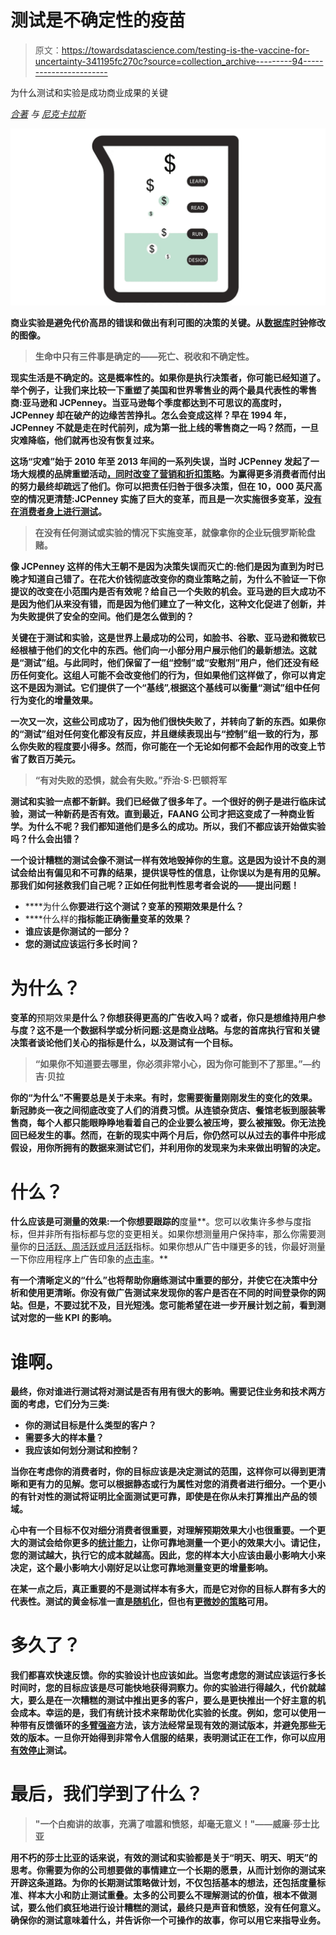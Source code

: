 # 测试是不确定性的疫苗

> 原文：<https://towardsdatascience.com/testing-is-the-vaccine-for-uncertainty-341195fc270c?source=collection_archive---------94----------------------->

为什么测试和实验是成功商业成果的关键

*[*合著*](https://medium.com/swlh/the-modern-approach-to-uncertainty-2836945bba52) *与* [*尼克卡拉斯*](https://medium.com/u/9b22d21bb0aa?source=post_page-----341195fc270c--------------------------------)*

**![](img/aab7e9866f80da54b684b06b8caae46a.png)**

**商业实验是避免代价高昂的错误和做出有利可图的决策的关键。从[数据库时钟](https://commons.wikimedia.org/wiki/File:202002_Laboratory_instrument_beaker.svg)修改的图像。**

> **生命中只有三件事是确定的——死亡、税收和不确定性。**

**现实生活是不确定的。这是概率性的。如果你是执行决策者，你可能已经知道了。举个例子，让我们来比较一下重塑了美国和世界零售业的两个最具代表性的零售商:亚马逊和 JCPenney。当亚马逊每个季度都达到不可思议的高度时，JCPenney 却在破产的边缘苦苦挣扎。怎么会变成这样？早在 1994 年，JCPenney 不就是走在时代前列，成为第一批上线的零售商之一吗？然而，一旦灾难降临，他们就再也没有恢复过来。**

**这场“灾难”始于 2010 年至 2013 年间的一系列失误，当时 JCPenney 发起了一场大规模的品牌重塑活动[，同时改变了营销和折扣策略](https://www.businessinsider.com/jcpenney-dramatic-decline-history-photos-2019-5#johnson-got-to-work-radically-altering-the-business-in-a-series-of-moves-that-ultimately-and-irrevocably-alienated-jcpenneys-core-customer-base-11)。为赢得更多消费者而付出的努力最终却疏远了他们。你可以把责任归咎于很多决策，但在 10，000 英尺高空的情况更清楚:JCPenney 实施了巨大的变革，而且是一次实施很多变革，[没有在消费者身上进行测试](https://observer.com/2019/06/ron-johnscon-jc-penney-retail-guru/)。**

> **在没有任何测试或实验的情况下实施变革，就像拿你的企业玩俄罗斯轮盘赌。**

**像 JCPenney 这样的伟大王朝不是因为决策失误而灭亡的:他们是因为直到为时已晚才知道自己错了。在花大价钱彻底改变你的商业策略之前，为什么不验证一下你提议的改变在小范围内是否有效呢？给自己一个失败的机会。亚马逊的巨大成功不是因为他们从来没有错，而是因为他们建立了一种文化，这种文化促进了创新，并为失败提供了安全的空间。他们是怎么做到的？**

**关键在于测试和实验，这是世界上最成功的公司，如脸书、谷歌、亚马逊和微软已经根植于他们的文化中的东西。他们向一小部分用户展示他们的最新想法。这就是“测试”组。与此同时，他们保留了一组“控制”或“安慰剂”用户，他们还没有经历任何变化。这组人可能不会改变他们的行为，但如果他们这样做了，你可以肯定这不是因为测试。它们提供了一个“基线”,根据这个基线可以衡量“测试”组中任何行为变化的增量效果。**

**一次又一次，这些公司成功了，因为他们很快失败了，并转向了新的东西。如果你的“测试”组对任何变化都没有反应，并且继续表现出与“控制”组一致的行为，那么你失败的程度要小得多。然而，你可能在一个无论如何都不会起作用的改变上节省了数百万美元。**

> **“有对失败的恐惧，就会有失败。”乔治·S·巴顿将军**

**测试和实验一点都不新鲜。我们已经做了很多年了。一个很好的例子是进行临床试验，测试一种新药是否有效。直到最近，FAANG 公司才把这变成了一种商业哲学。为什么不呢？我们都知道他们是多么的成功。所以，我们不都应该开始做实验吗？什么会出错？**

**一个设计糟糕的测试会像不测试一样有效地毁掉你的生意。这是因为设计不良的测试会给出有偏见和不可靠的结果，提供误导性的信息，让你误以为是有用的见解。那我们如何拯救我们自己呢？正如任何批判性思考者会说的——提出问题！**

*   ****为什么**你要进行这个测试？变革的预期效果是什么？**
*   ****什么样的**指标能正确衡量变革的效果？**
*   **谁应该是你测试的一部分？**
*   **您的测试应该运行多长时间？**

# **为什么？**

**变革的**预期效果**是什么？你想获得更高的广告收入吗？或者，你只是想维持用户参与度？这不是一个数据科学或分析问题:这是商业战略。与您的首席执行官和关键决策者谈论他们关心的指标是什么，以及测试有一个目标。**

> **“如果你不知道要去哪里，你必须非常小心，因为你可能到不了那里。”—约吉·贝拉**

**你的“为什么”不需要总是关于未来。有时，您需要衡量刚刚发生的变化的效果。新冠肺炎一夜之间彻底改变了人们的消费习惯。从连锁杂货店、餐馆老板到服装零售商，每个人都只能眼睁睁地看着自己的企业要么被压垮，要么被摧毁。你无法挽回已经发生的事。然而，在新的现实中两个月后，你仍然可以从过去的事件中形成假设，用你所拥有的数据来测试它们，并利用你的发现来为未来做出明智的决定。**

# **什么？**

**什么应该是可测量的效果:一个你想要跟踪的**度量**。您可以收集许多参与度指标，但并非所有指标都与您的变更相关。如果你想测量用户保持率，那么你需要测量你的[日活跃、周活跃或月活跃](https://blog.popcornmetrics.com/5-user-engagement-metrics-for-growth/)指标。如果你想从广告中赚更多的钱，你最好测量一下你应用程序上广告印象的[点击率](https://support.google.com/google-ads/answer/2615875?hl=en)。**

**有一个清晰定义的“什么”也将帮助你磨练测试中重要的部分，并使它在决策中分析和使用更清晰。你没有做广告测试来发现你的客户是否在不同的时间登录你的网站。但是，不要过犹不及，目光短浅。您可能希望在进一步开展计划之前，看到测试对您的一些 KPI 的影响。**

# **谁啊。**

**最终，你对谁进行测试将对测试是否有用有很大的影响。需要记住业务和技术两方面的考虑，它们分为三类:**

*   **你的测试目标是什么类型的客户？**
*   **需要多大的样本量？**
*   **我应该如何划分测试和控制？**

**当你在考虑你的消费者时，你的目标应该是决定测试的范围，这样你可以得到更清晰和更有力的见解。您可以根据静态或行为属性对您的消费者进行细分。一个更小的有针对性的测试将证明比全面测试更可靠，即使是在你从未打算推出产品的领域。**

**心中有一个目标不仅对细分消费者很重要，对理解预期效果大小也很重要。一个更大的测试会给你更多的[统计能力](https://explorable.com/statistical-power-analysis)，让你可靠地测量一个更小的效果大小。请记住，您的测试越大，执行它的成本就越高。因此，您的样本大小应该由最小影响大小来决定，这个最小影响大小刚好足以让您可靠地测量变更的增量影响。**

**在某一点之后，真正重要的不是测试样本有多大，而是它对你的目标人群有多大的代表性。测试的黄金标准一直是[随机化](https://www.youtube.com/watch?time_continue=7&v=NElad0B7Iuk&feature=emb_logo)，但也有[更微妙的策略](https://www.ncbi.nlm.nih.gov/pmc/articles/PMC3136079/)可用。**

# **多久了？**

**我们都喜欢快速反馈。你的实验设计也应该如此。当您考虑您的测试应该运行多长时间时，您的目标应该是尽可能快地获得洞察力。你的实验进行得越久，代价就越大，要么是在一次糟糕的测试中推出更多的客户，要么是更快推出一个好主意的机会成本。幸运的是，我们有统计技术来帮助优化实验的长度。例如，您可以使用一种带有反馈循环的[多臂强盗](https://www.optimizely.com/optimization-glossary/multi-armed-bandit/)方法，该方法经常呈现有效的测试版本，并避免那些无效的版本。一旦你开始得到非常令人信服的结果，表明测试正在工作，你可以应用[有效停止](https://www.invespcro.com/blog/calculating-sample-size-for-an-ab-test/)测试。**

# **最后，我们学到了什么？**

> **"一个白痴讲的故事，充满了喧嚣和愤怒，却毫无意义！"——威廉·莎士比亚**

**用不朽的莎士比亚的话来说，有效的测试和实验都是关于“明天、明天、明天”的思考。你需要为你的公司想要做的事情建立一个长期的愿景，从而计划你的测试来开辟这条道路。为你的长期测试策略做计划，不仅包括基本的想法，还包括度量标准、样本大小和防止测试重叠。太多的公司要么不理解测试的价值，根本不做测试，要么他们疯狂地进行设计糟糕的测试，最终只是声音和愤怒，没有任何意义。确保你的测试意味着什么，并告诉你一个可操作的故事，你可以用它来指导业务。**
